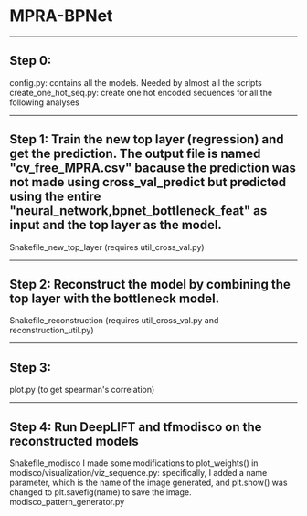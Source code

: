 # MPRA-BPNet

----
## Step 0:
config.py: contains all the models. Needed by almost all the scripts
create_one_hot_seq.py: create one hot encoded sequences for all the following analyses

----
## Step 1: Train the new top layer (regression) and get the prediction. The output file is named "cv_free_MPRA.csv" bacause the prediction was not made using cross_val_predict but predicted using the entire "neural_network,bpnet_bottleneck_feat" as input and the top layer as the model. 
Snakefile_new_top_layer (requires util_cross_val.py)

----
## Step 2: Reconstruct the model by combining the top layer with the bottleneck model. 
Snakefile_reconstruction (requires util_cross_val.py and reconstruction_util.py)

----
## Step 3:
plot.py (to get spearman's correlation)

----
## Step 4: Run DeepLIFT and tfmodisco on the reconstructed models
Snakefile_modisco 
	I made some modifications to plot_weights() in modisco/visualization/viz_sequence.py:
		specifically, I added a name parameter, which is the name of the image generated, and plt.show() was changed to plt.savefig(name) to save the image.
modisco_pattern_generator.py
